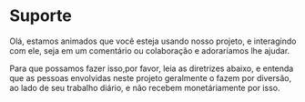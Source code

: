 # Suporte

Olá, estamos animados que você esteja usando nosso projeto, e interagindo com ele, seja em um comentário ou colaboração e adoraríamos lhe ajudar. 

Para que possamos fazer isso,por favor, leia as diretrizes abaixo, e entenda que as pessoas envolvidas neste projeto geralmente o fazem por diversão, ao lado de seu trabalho diário, e não recebem monetáriamente por isso.

